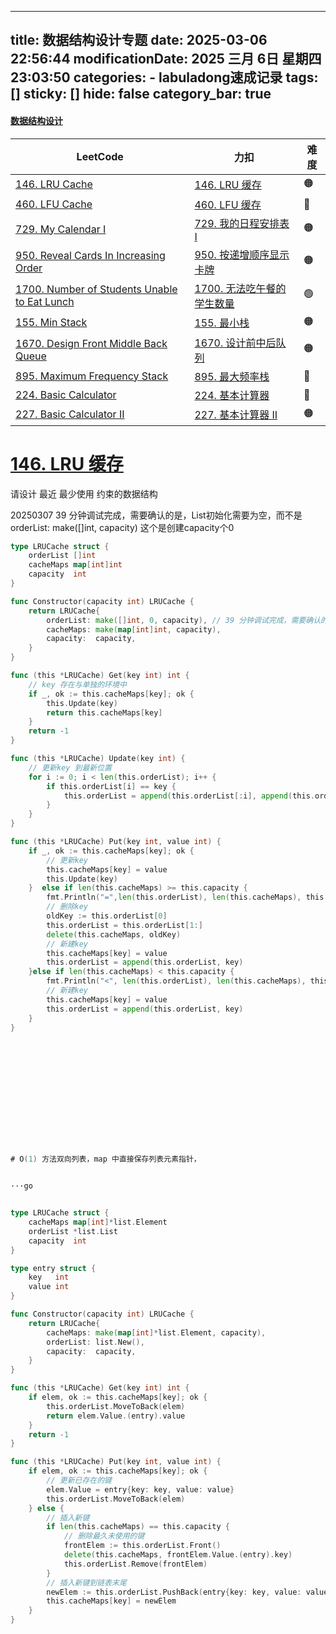 
---
title: 数据结构设计专题
date: 2025-03-06 22:56:44
modificationDate: 2025 三月 6日 星期四 23:03:50
categories: 
	- labuladong速成记录
tags: []
sticky: []
hide: false
category_bar: true
---

#### [数据结构设计](https://labuladong.online/algo/intro/quick-learning-plan/#%E6%95%B0%E6%8D%AE%E7%BB%93%E6%9E%84%E8%AE%BE%E8%AE%A1)

| LeetCode                                                                                                                     | 力扣                                                                                              | 难度  |
| ---------------------------------------------------------------------------------------------------------------------------- | ----------------------------------------------------------------------------------------------- | --- |
| [146. LRU Cache](https://leetcode.com/problems/lru-cache/?show=1)                                                            | [146. LRU 缓存](https://leetcode.cn/problems/lru-cache/?show=1)                                   | 🟠  |
| [460. LFU Cache](https://leetcode.com/problems/lfu-cache/?show=1)                                                            | [460. LFU 缓存](https://leetcode.cn/problems/lfu-cache/?show=1)                                   | 🔴  |
| [729. My Calendar I](https://leetcode.com/problems/my-calendar-i/?show=1)                                                    | [729. 我的日程安排表 I](https://leetcode.cn/problems/my-calendar-i/?show=1)                            | 🟠  |
| [950. Reveal Cards In Increasing Order](https://leetcode.com/problems/reveal-cards-in-increasing-order/?show=1)              | [950. 按递增顺序显示卡牌](https://leetcode.cn/problems/reveal-cards-in-increasing-order/?show=1)         | 🟠  |
| [1700. Number of Students Unable to Eat Lunch](https://leetcode.com/problems/number-of-students-unable-to-eat-lunch/?show=1) | [1700. 无法吃午餐的学生数量](https://leetcode.cn/problems/number-of-students-unable-to-eat-lunch/?show=1) | 🟢  |
| [155. Min Stack](https://leetcode.com/problems/min-stack/?show=1)                                                            | [155. 最小栈](https://leetcode.cn/problems/min-stack/?show=1)                                      | 🟠  |
| [1670. Design Front Middle Back Queue](https://leetcode.com/problems/design-front-middle-back-queue/?show=1)                 | [1670. 设计前中后队列](https://leetcode.cn/problems/design-front-middle-back-queue/?show=1)            | 🟠  |
| [895. Maximum Frequency Stack](https://leetcode.com/problems/maximum-frequency-stack/?show=1)                                | [895. 最大频率栈](https://leetcode.cn/problems/maximum-frequency-stack/?show=1)                      | 🔴  |
| [224. Basic Calculator](https://leetcode.com/problems/basic-calculator/?show=1)                                              | [224. 基本计算器](https://leetcode.cn/problems/basic-calculator/?show=1)                             | 🔴  |
| [227. Basic Calculator II](https://leetcode.com/problems/basic-calculator-ii/?show=1)                                        | [227. 基本计算器 II](https://leetcode.cn/problems/basic-calculator-ii/?show=1)                       | 🟠  |

# [146. LRU 缓存](https://leetcode.cn/problems/lru-cache/)

请设计 最近 最少使用 约束的数据结构



20250307 39 分钟调试完成，需要确认的是，List初始化需要为空，而不是orderList: make([]int, capacity) 这个是创建capacity个0

```go
type LRUCache struct {
	orderList []int
	cacheMaps map[int]int
	capacity  int
}

func Constructor(capacity int) LRUCache {
	return LRUCache{
		orderList: make([]int, 0, capacity), // 39 分钟调试完成，需要确认的是，List初始化需要为空，而不是orderList: make([]int, capacity) 这个是创建capacity个0
		cacheMaps: make(map[int]int, capacity),
		capacity:  capacity,
	}
}

func (this *LRUCache) Get(key int) int {
	// key 存在与单独的环境中
	if _, ok := this.cacheMaps[key]; ok {
		this.Update(key)
		return this.cacheMaps[key]
	}
	return -1
}

func (this *LRUCache) Update(key int) {
	// 更新key 到最新位置
	for i := 0; i < len(this.orderList); i++ {
		if this.orderList[i] == key {
			this.orderList = append(this.orderList[:i], append(this.orderList[i+1:], this.orderList[i])...)
		}
	}
}

func (this *LRUCache) Put(key int, value int) {
	if _, ok := this.cacheMaps[key]; ok {
		// 更新key
		this.cacheMaps[key] = value
		this.Update(key)
	}  else if len(this.cacheMaps) >= this.capacity {
        fmt.Println("=",len(this.orderList), len(this.cacheMaps), this.capacity)
		// 删除key
		oldKey := this.orderList[0]
		this.orderList = this.orderList[1:]
		delete(this.cacheMaps, oldKey)
		// 新建key
		this.cacheMaps[key] = value
		this.orderList = append(this.orderList, key)
	}else if len(this.cacheMaps) < this.capacity {
        fmt.Println("<", len(this.orderList), len(this.cacheMaps), this.capacity)
		// 新建key
		this.cacheMaps[key] = value
		this.orderList = append(this.orderList, key)
    }
}














# O(1) 方法双向列表，map 中直接保存列表元素指针，


···go


type LRUCache struct {
	cacheMaps map[int]*list.Element
	orderList *list.List
	capacity  int
}

type entry struct {
	key   int
	value int
}

func Constructor(capacity int) LRUCache {
	return LRUCache{
		cacheMaps: make(map[int]*list.Element, capacity),
		orderList: list.New(),
		capacity:  capacity,
	}
}

func (this *LRUCache) Get(key int) int {
	if elem, ok := this.cacheMaps[key]; ok {
		this.orderList.MoveToBack(elem)
		return elem.Value.(entry).value
	}
	return -1
}

func (this *LRUCache) Put(key int, value int) {
	if elem, ok := this.cacheMaps[key]; ok {
		// 更新已存在的键
		elem.Value = entry{key: key, value: value}
		this.orderList.MoveToBack(elem)
	} else {
		// 插入新键
		if len(this.cacheMaps) == this.capacity {
			// 删除最久未使用的键
			frontElem := this.orderList.Front()
			delete(this.cacheMaps, frontElem.Value.(entry).key)
			this.orderList.Remove(frontElem)
		}
		// 插入新键到链表末尾
		newElem := this.orderList.PushBack(entry{key: key, value: value})
		this.cacheMaps[key] = newElem
	}
}
```
